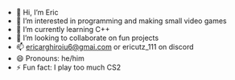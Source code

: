 - 👋 Hi, I’m Eric
- 👀 I’m interested in programming and making small video games
- 🌱 I’m currently learning C++
- 💞️ I’m looking to collaborate on fun projects
- 📫 ericarghiroiu6@gmai.com or ericutz_111 on discord
- 😄 Pronouns: he/him
- ⚡ Fun fact: I play too much CS2
